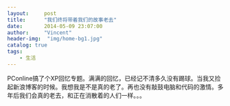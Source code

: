 ```yaml
---
layout:     post
title:      "我们终将带着我们的故事老去"
date:       2014-05-09 23:07:00
author:     "Vincent"
header-img:  "img/home-bg1.jpg"
catalog: true
tags:
    - 生活
---
```


PConline搞了个XP回忆专题。满满的回忆，已经记不清多久没有踢球。当我又捡起新浪博客的时候。我想我是不是真的老了。再也没有敲鼓电脑和代码的激情。多年后我们会真的老去，和正在消散着的人们一样。。。







